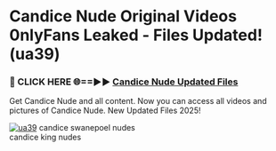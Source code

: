 # Candice Nude Original Videos 0nlyFans Leaked - Files Updated! (ua39)

<h3>🔴 CLICK HERE 🌐==►► <a href="https://tinyurl.com/4mcuefdz" rel="nofollow">Candice Nude Updated Files</a></h3>

Get Candice Nude and all content. Now you can access all videos and pictures of Candice Nude. New Updated Files 2025!

[![ua39](https://i.imgur.com/StAQSOY.gif)](https://tinyurl.com/4mcuefdz)
candice swanepoel nudes<br>
candice king nudes